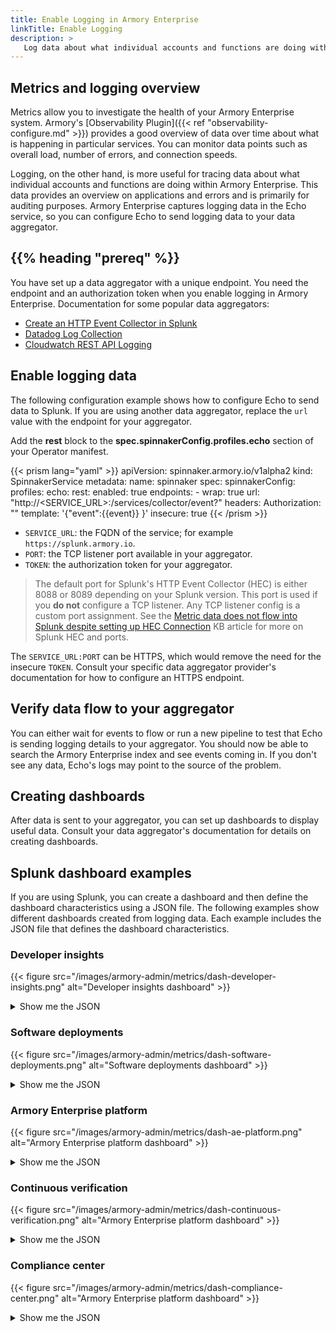 ```yaml
---
title: Enable Logging in Armory Enterprise
linkTitle: Enable Logging
description: >
   Log data about what individual accounts and functions are doing within Armory Enterprise. Push data to your chosen aggregator, including Splunk. Configure Splunk dashboards to display Armory Enterprise logging data.
---
```


## Metrics and logging overview

Metrics allow you to investigate the health of your Armory Enterprise system. Armory's [Observability Plugin]({{< ref "observability-configure.md" >}}) provides a good overview of data over time about what is happening in particular services. You can monitor data points such as overall load, number of errors, and connection speeds.

Logging, on the other hand, is more useful for tracing data about what individual accounts and functions are doing within Armory Enterprise. This data provides an overview on applications and errors and is primarily for auditing purposes. Armory Enterprise captures logging data in the Echo service, so you can configure Echo to send logging data to your data aggregator.

## {{% heading "prereq" %}}

You have set up a data aggregator with a unique endpoint. You need the endpoint and an authorization token when you enable logging in Armory Enterprise. Documentation for some popular data aggregators:

* [Create an HTTP Event Collector in Splunk](https://docs.splunk.com/Documentation/Splunk/8.2.4/Data/UsetheHTTPEventCollector)
* [Datadog Log Collection](https://docs.datadoghq.com/logs/log_collection/?tab=tcp)
* [Cloudwatch REST API Logging](https://docs.aws.amazon.com/apigateway/latest/developerguide/set-up-logging.html)

## Enable logging data

The following configuration example shows how to configure Echo to send data to Splunk. If you are using another data aggregator, replace the `url` value with the endpoint for your aggregator.

Add the <b>rest</b> block to the <b>spec.spinnakerConfig.profiles.echo</b> section of your Operator manifest.

{{< prism lang="yaml" >}}
apiVersion: spinnaker.armory.io/v1alpha2
kind: SpinnakerService
metadata:
  name: spinnaker
spec:
  spinnakerConfig:
    profiles:
      echo:
        rest:
          enabled: true
          endpoints:
          - wrap: true
            url: "http://<SERVICE_URL>:<PORT>/services/collector/event?"
            headers:
              Authorization: "<TOKEN>"
            template: '{"event":{{event}} }'
          insecure: true
{{< /prism  >}}


* `SERVICE_URL`: the FQDN of the service; for example `https://splunk.armory.io`.
* `PORT`: the TCP listener port available in your aggregator.
* `TOKEN`: the authorization token for your aggregator.

>The default port for Splunk's HTTP Event Collector (HEC) is either 8088 or 8089 depending on your Splunk version. This port is used if you **do not** configure a TCP listener. Any TCP listener config is a custom port assignment. See the [Metric data does not flow into Splunk despite setting up HEC Connection](https://support.armory.io/support?id=kb_article_view&sysparm_article=KB0010554) KB article for more on Splunk HEC and ports.

The `SERVICE_URL:PORT` can be HTTPS, which would remove the need for the insecure `TOKEN`. Consult your specific data aggregator provider's documentation for how to configure an HTTPS endpoint.

## Verify data flow to your aggregator

You can either wait for events to flow or run a new pipeline to test that Echo is sending logging details to your aggregator. You should now be able to search the Armory Enterprise index and see events coming in. If you don't see any data, Echo's logs may point to the source of the problem.

## Creating dashboards

After data is sent to your aggregator, you can set up dashboards to display useful data. Consult your data aggregator's documentation for details on creating dashboards.

## Splunk dashboard examples

If you are using Splunk, you can create a dashboard and then define the dashboard characteristics using a JSON file. The following examples show different dashboards created from logging data. Each example includes the JSON file that defines the dashboard characteristics.

### Developer insights

{{< figure src="/images/armory-admin/metrics/dash-developer-insights.png"  alt="Developer insights dashboard" >}}

<details><summary>Show me the JSON</summary>

{{< github repo="armory/logging-dashboards" file="json/armory-admin/metrics/developerInsights.json" lang="json" options="" >}}

</details>

### Software deployments

{{< figure src="/images/armory-admin/metrics/dash-software-deployments.png"  alt="Software deployments dashboard" >}}

<details><summary>Show me the JSON</summary>

{{< github repo="armory/logging-dashboards" file="json/armory-admin/metrics/softwareDeployments.json" lang="json" options="" >}}

</details>

### Armory Enterprise platform

{{< figure src="/images/armory-admin/metrics/dash-ae-platform.png"  alt="Armory Enterprise platform dashboard" >}}

<details><summary>Show me the JSON</summary>

{{< github repo="armory/logging-dashboards" file="json/armory-admin/metrics/armoryEnterprisePlatform.json" lang="json" options="" >}}

</details>

### Continuous verification

{{< figure src="/images/armory-admin/metrics/dash-continuous-verification.png"  alt="Armory Enterprise platform dashboard" >}}

<details><summary>Show me the JSON</summary>

{{< github repo="armory/logging-dashboards" file="json/armory-admin/metrics/continuousVerification.json" lang="json" options="" >}}

</details>

### Compliance center

{{< figure src="/images/armory-admin/metrics/dash-compliance-center.png"  alt="Armory Enterprise platform dashboard" >}}

<details><summary>Show me the JSON</summary>

{{< github repo="armory/logging-dashboards" file="json/armory-admin/metrics/complianceCenter.json" lang="json" options="" >}}

</details>
